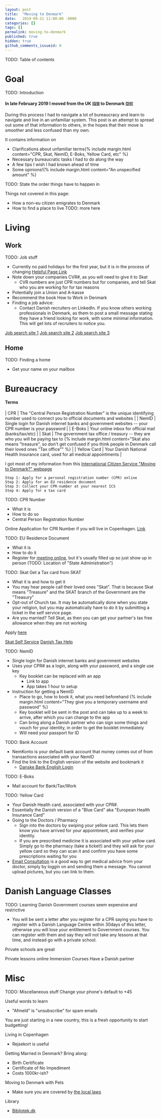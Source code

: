 ```yaml
---
layout: post
title:  "Moving to Denmark"
date:   2019-09-21 11:00:00 -0000
categories: []
tags: []
permalink: moving-to-denmark
published: true
hidden: true
github_comments_issueid: 8
---
```



TODO: Table of contents

# Goal

TODO: Introduction

#### In late February 2019 I moved from the UK :uk: to Denmark :denmark:

During this process I had to navigate a lot of bureaucracy and learn to navigate and live in an unfamiliar system. This post is an attempt to spread out some of that information to others, in the hopes that their move is smoother and less confused than my own.

It contains information on 
 - Clarifications about unfamiliar terms{% include margin.html content="CPR, Skat, NemID, E-Boks, Yellow Card, etc" %}
 - Necessary bureaucratic tasks I had to do along the way
 - A few tips I wish I had known ahead of time
 - Some opinions!{% include margin.html content="An unspecified amount" %}


TODO: State the order things have to happen in

Things not covered in this page:
 - How a non-eu citizen emigrates to Denmark
 - How to find a place to live
TODO: more here


# Living

## Work
TODO: Job stuff

 - Currently no paid holidays for the first year, but it is in the process of changing [Helpful Page Link][New Danish Holiday Law]
 - Note down your companies CVR#, as you will need to give it to Skat
   - CVR numbers are just CPR numbers but for companies, and tell Skat who you are working for for tax reasons
 - Potentially join a Union and A-kasse
 - Recommend the book How to Work in Denmark
 - Finding a job advice:
   - Contact Danish recruiters on LinkedIn. If you know others working professionals in Denmark, as them to post a small message stating they have a friend looking for work, with some minimal information. This will get lots of recruiters to notice you.


[Job search site 1][Danish Job Search jobnet]
[Job search site 2][Danish Job Search jobsincopenhagen]
[Job search site 3][Danish Job Search workindenmark]



## Home
TODO: Finding a home

 - Get your name on your mailbox


# Bureaucracy

#### Terms

| CPR | The "Central Person Registration Number" is the unique identifying number used to connect you to official documents and websites |
| NemID | Single login for Danish internet banks and government websites -- your CPR number is your password |
| E-Boks | Your online inbox for official mail (banks/tax/etc) |
| Skat | The government tax office / treasury -- they are who you will be paying tax to {% include margin.html content="Skat also means \"treasure\", so don't get confused if you think people in Denmark call their loved ones \"Tax office\"" %} | 
| Yellow Card | Your Danish National Health Insurance card, used for all medical appointments |




I got most of my information from this [International Citizen Service "Moving to Denmark?" webpage][International Citizen Service]


```
Step 1: Apply for a personal registration number (CPR) online
Step 2: Apply for an EU residence document
Step 3: Collect your CPR-number at your nearest ICS
Step 4: Apply for a tax card
```


TODO: CPR Number
 - What it is
 - How to do so
 - Central Person Registration Number

Online Application for CPR Number if you will live in Copenhagen. [Link][CPR Number Application Copenhagen]


TODO: EU Residence Document
 - What it is
 - How to do it
 - Register for [meeting online][State Admin Book Time], but it's usually filled up so just show up in person (TODO: Location of "State Administration")

[State Admin Book Time]: https://kk.reservertid.nu/Time/1057?pid=1113


TODO: Skat
Get a Tax card from SKAT
 - What it is and how to get it
 - You may hear people call their loved ones "Skat". That is because Skat means "Treasure" and the SKAT branch of the Government are the "Treasury"
 - Opt-out of Church tax. It may be automatically done when you state your religion, but you may automatically have to do it by submitting a ticket in the self service page.
 - Are you married? Tell Skat, as then you can get your partner's tax free allowance when they are not working


Apply [here][Skat Tax Card Application]

[Skat Self Service][Skat Self Service]
[Danish Tax Help][Tax Help]




TODO: NemID
 - Single login for Danish internet banks and government websites
 - Uses your CPR# as a login, along with your password, and a single use key
   - Key booklet can be replaced with an app
     - Link to app
     - App takes 1 hour to setup
 - Instruction for getting a NemID
   - Place to go, how to book it, what you need beforehand {% include margin.html content="They give you a temporary username and password" %}
   - Key booklet will be sent in the post and can take up to a week to arrive, after which you can change to the app
   - Can bring along a Danish partner who can sign some things and vouch for your identity, in order to get the booklet immediately 
   - Will need your passport for ID


TODO: Bank Account
 - NemKonto is your default bank account that money comes out of from transactions associated with your NemID
 - Find the link to the English version of the website and bookmark it
   - [Danske Bank English Login][Danske Bank English Login]

TODO: E-Boks
 - Mail account for Bank/Tax/Work

TODO: Yellow Card
 - Your Danish Health card, associated with your CPR#.
 - Essentially the Danish version of a "Blue Card" aka "European Health Insurance Card"
 - Going to the Doctors / Pharmacy
   - Sign into the doctors by swiping your yellow card. This lets them know you have arrived for your appointment, and verifies your identity.
   - If you are prescribed medicine it is associated with your yellow card. Simply go to the pharmacy (take a ticket!) and they will ask for your yellow card so they can scan it and confirm you have some prescriptions waiting for you
 - [Email Consultation][EmailKonsultation.dk] is a good way to get medical advice from your doctor, simply by loggin on and sending them a message. You cannot upload pictures, but you can link to them.

# Danish Language Classes

TODO: Learning Danish
Government courses seem expensive and restrictive
- You will be sent a letter after you register for a CPR saying you have to register with a Danish Language Centre within 30days of this letter, otherwise you will lose your entitlement to Government courses. You can register with them and say they will not take any lessons at that time, and instead go with a private school.

Private schools are great

Private lessons online
Immersion Courses
Have a Danish partner


# Misc

TODO: Miscellaneous stuff
Change your phone's default to +45

Useful words to learn
 - "Afmeld" is "unsubscribe" for spam emails

You are just starting in a new country, this is a fresh opportunity to start budgetting!

Living in Copenhagen
 - Rejsekort is useful



Getting Married in Denmark? Bring along:
 - Birth Certificate
 - Certificate of No Impediment
 - Costs 1000kr-ish?


Moving to Denmark with Pets
 - Make sure you are covered by [the local laws][Importing Pets to Denmark]

Library
 - [Bibliotek.dk][Bibliotek]



<!----------------------------->
<!---------- Links ------------>
<!----------------------------->

<!-- Bureaucracy -->
[CPR Number Application Copenhagen]: https://ihcph.kk.dk/indhold/more-3-months-2

[International Citizen Service]: http://icitizen.dk/

[Skat Tax Card Application]: https://skat.dk/skat.aspx?oid=2244407&vid=0
[Skat Self Service]: https://www.tastselv.skat.dk/
[Tax Help]: https://www.skat.dk/SKAT.aspx?oId=3099


[Danske Bank English Login]: https://danskebank.dk/en/personal/help?n-login=pbnetbank

[EmailKonsultation.dk]: https://emailkonsultation.dk/

<!-- Jobs -->
[Danish Job Search jobnet]: https://job.jobnet.dk/CV/frontpage
[Danish Job Search jobsincopenhagen]: http://www.jobsincopenhagen.com/
[Danish Job Search workindenmark]: https://www.workindenmark.dk/

[New Danish Holiday Law]: https://community.visma.com/t5/Vejledninger-i-Visma-Outsourcing/The-new-Danish-Holiday-Law-English-version/ta-p/133245


<!-- Misc -->
[Importing Pets to Denmark]: https://www.foedevarestyrelsen.dk/english/ImportExport/Travelling_with_pet_animals/Other_pets/Pages/default.aspx

[Bibliotek]: https://bibliotek.dk/







[ICS Job Help]: http://icitizen.dk/Workindenmark/Website/Find-a-job

[CVR Search Site]: https://datacvr.virk.dk




[Danish Tax Number]: https://skat.dk/skat.aspx?oid=2246935&ik_navn=transport


